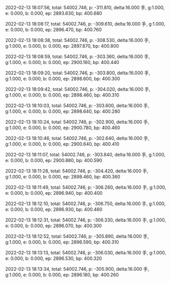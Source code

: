 2022-02-13 18:07:56, total: 54002.746, p: -311.810, delta:16.000 手, g:1.000, e: 0.000, b: 0.000, ep: 2893.630, bp: 400.680

2022-02-13 18:08:17, total: 54002.746, p: -309.610, delta:16.000 手, g:1.000, e: 0.000, b: 0.000, ep: 2896.470, bp: 400.760

2022-02-13 18:08:38, total: 54002.746, p: -308.530, delta:16.000 手, g:1.000, e: 0.000, b: 0.000, ep: 2897.870, bp: 400.800

2022-02-13 18:08:59, total: 54002.746, p: -303.360, delta:16.000 手, g:1.000, e: 0.000, b: 0.000, ep: 2900.160, bp: 400.440

2022-02-13 18:09:20, total: 54002.746, p: -303.800, delta:16.000 手, g:1.000, e: 0.000, b: 0.000, ep: 2898.600, bp: 400.300

2022-02-13 18:09:42, total: 54002.746, p: -304.020, delta:16.000 手, g:1.000, e: 0.000, b: 0.000, ep: 2898.460, bp: 400.310

2022-02-13 18:10:03, total: 54002.746, p: -303.600, delta:16.000 手, g:1.000, e: 0.000, b: 0.000, ep: 2898.640, bp: 400.280

2022-02-13 18:10:24, total: 54002.746, p: -302.900, delta:16.000 手, g:1.000, e: 0.000, b: 0.000, ep: 2900.780, bp: 400.460

2022-02-13 18:10:46, total: 54002.746, p: -302.640, delta:16.000 手, g:1.000, e: 0.000, b: 0.000, ep: 2900.640, bp: 400.410

2022-02-13 18:11:07, total: 54002.746, p: -303.840, delta:16.000 手, g:1.000, e: 0.000, b: 0.000, ep: 2900.880, bp: 400.590

2022-02-13 18:11:28, total: 54002.746, p: -304.420, delta:16.000 手, g:1.000, e: 0.000, b: 0.000, ep: 2898.460, bp: 400.360

2022-02-13 18:11:49, total: 54002.746, p: -306.260, delta:16.000 手, g:1.000, e: 0.000, b: 0.000, ep: 2896.940, bp: 400.400

2022-02-13 18:12:10, total: 54002.746, p: -306.750, delta:16.000 手, g:1.000, e: 0.000, b: 0.000, ep: 2896.930, bp: 400.460

2022-02-13 18:12:31, total: 54002.746, p: -306.330, delta:16.000 手, g:1.000, e: 0.000, b: 0.000, ep: 2896.070, bp: 400.300

2022-02-13 18:12:52, total: 54002.746, p: -305.890, delta:16.000 手, g:1.000, e: 0.000, b: 0.000, ep: 2896.590, bp: 400.310

2022-02-13 18:13:13, total: 54002.746, p: -306.030, delta:16.000 手, g:1.000, e: 0.000, b: 0.000, ep: 2896.530, bp: 400.320

2022-02-13 18:13:34, total: 54002.746, p: -305.900, delta:16.000 手, g:1.000, e: 0.000, b: 0.000, ep: 2896.180, bp: 400.260